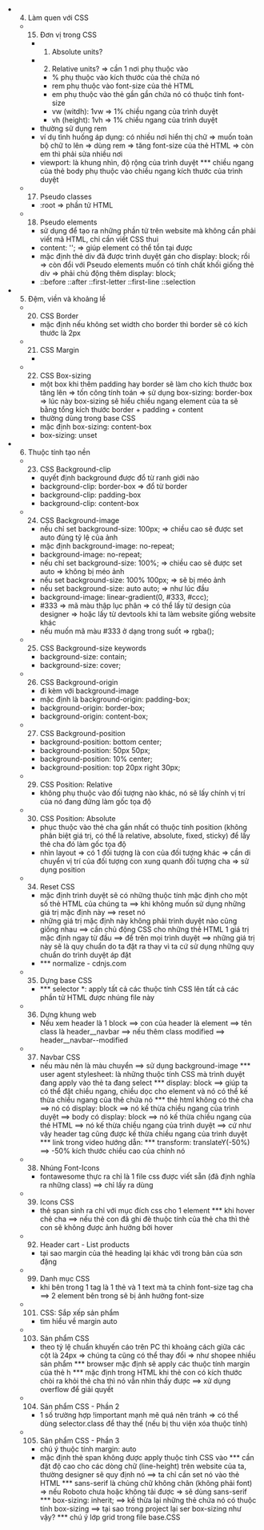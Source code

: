- 4. Làm quen với CSS
  - 15. Đơn vị trong CSS
    - 1. Absolute units?
    - 2. Relative units? => cần 1 nơi phụ thuộc vào
      - % phụ thuộc vào kích thước của thẻ chứa nó
      - rem phụ thuộc vào font-size của thẻ HTML
      - em phụ thuộc vào thẻ gần gần chứa nó có thuộc tính font-size
      - vw (witdh): 1vw => 1% chiều ngang của trình duyệt
      - vh (height): 1vh => 1% chiều ngang của trình duyệt
    - thường sử dụng rem
    - ví dụ tình huống áp dụng: có nhiều nơi hiển thị chữ => muốn toàn bộ chữ to lên => dùng rem => tăng font-size của thẻ HTML => còn em thì phải sửa nhiều nơi
    - viewport: là khung nhìn, độ rộng của trình duyệt
    *** chiều ngang của thẻ body phụ thuộc vào chiều ngang kích thước của trình duyệt
  - 17. Pseudo classes
    - :root => phần tử HTML
  - 18. Pseudo elements
    - sử dụng để tạo ra những phần tử trên website mà không cần phải viết mã HTML, chỉ cần viết CSS thui
    - content: ''; => giúp element có thể tồn tại được
    - mặc định thẻ div đã được trình duyệt gán cho display: block; rồi => còn đổi với Pseudo elements muốn có tính chất khối giống thẻ div => phải chủ động thêm display: block;
    - ::before
      ::after
      ::first-letter
      ::first-line
      ::selection
- 5. Đệm, viền và khoảng lề
  - 20. CSS Border
    - mặc định nếu không set width cho border thì border sẽ có kích thước là 2px
  - 21. CSS Margin
    - 
  - 22. CSS Box-sizing
    - một box khi thêm padding hay border sẽ làm cho kích thước box tăng lên => tốn công tính toán => sử dụng box-sizing: border-box => lúc này box-sizing sẽ hiểu chiều ngang element của ta sẽ bằng tổng kích thước border + padding + content
    - thường dùng trong base CSS
    - mặc định box-sizing: content-box
    - box-sizing: unset
- 6. Thuộc tính tạo nền
  - 23. CSS Background-clip
    - quyết định background được đổ từ ranh giới nào
    - background-clip: border-box => đổ từ border
    - background-clip: padding-box
    - background-clip: content-box
  - 24. CSS Background-image
    - nếu chỉ set background-size: 100px; => chiều cao sẽ được set auto đúng tỷ lệ của ảnh
    - mặc định background-image: no-repeat;
    - background-image: no-repeat;
    - nếu chỉ set background-size: 100%; => chiều cao sẽ được set auto => không bị méo ảnh
    - nếu set background-size: 100% 100px; => sẽ bị méo ảnh
    - nếu set background-size: auto auto; => như lúc đầu
    - background-image: linear-gradient(0, #333, #ccc);
    - #333 => mã màu thập lục phân => có thể lấy từ design của designer => hoặc lấy từ devtools khi ta làm website giống website khác
    - nếu muốn mã màu #333 ở dạng trong suốt => rgba();
  - 25. CSS Background-size keywords
    - background-size: contain;
    - background-size: cover;
  - 26. CSS Background-origin
    - đi kèm với background-image
    - mặc định là background-origin: padding-box;
    - background-origin: border-box;
    - background-origin: content-box;
  - 27. CSS Background-position
    - background-position: bottom center;
    - background-position: 50px 50px;
    - background-position: 10% center;
    - background-position: top 20px right 30px;
  - 29. CSS Position: Relative
    - không phụ thuộc vào đối tượng nào khác, nó sẽ lấy chính vị trí của nó đang đứng làm gốc tọa độ
  - 30. CSS Position: Absolute
    - phục thuộc vào thẻ cha gần nhất có thuộc tính position (không phân biệt giá trị, có thể là relative, absolute, fixed, sticky) để lấy thẻ cha đó làm gốc tọa độ
    - nhìn layout => có 1 đối tượng là con của đối tượng khác => cần di chuyển vị trí của đối tượng con xung quanh đối tượng cha => sử dụng position
  - 34. Reset CSS
    - mặc định trình duyệt sẽ có những thuộc tính mặc định cho một số thẻ HTML của chúng ta ==> khi không muốn sử dụng những giá trị mặc định này ==> reset nó
    - những giá trị mặc định này không phải trình duyệt nào cũng giống nhau
    ==> cần chủ động CSS cho những thẻ HTML 1 giá trị mặc định ngay từ đầu ==> để trên mọi trình duyệt ==> những giá trị này sẽ là quy chuẩn do ta đặt ra thay vì ta cứ sử dụng những quy chuẩn do trình duyệt áp đặt
    - *** normalize - cdnjs.com
  - 35. Dựng base CSS
    - *** selector *: apply tất cả các thuộc tính CSS lên tất cả các phần tử HTML được nhúng file này
  - 36. Dựng khung web
    - Nếu xem header là 1 block ==> con của header là element ==> tên class là header__navbar ==> nếu thêm class modified ==> header__navbar--modified
  - 37. Navbar CSS
    - nếu màu nên là màu chuyển ==> sử dụng background-image
    *** user agent stylesheet: là những thuộc tính CSS mà trình duyệt đang apply vào thẻ ta đang select
    *** display: block ==> giúp ta có thể đặt chiều ngang, chiều dọc cho element và nó có thể kế thừa chiều ngang của thẻ chứa nó
    *** thẻ html không có thẻ cha ==> nó có display: block ==> nó kế thừa chiều ngang của trình duyệt ==> body có display: block ==> nó kế thừa chiều ngang của thẻ HTML ==> nó kế thừa chiều ngang của trình duyệt ==> cứ như vậy header tag cũng được kế thừa chiều ngang của trình duyệt
    *** link trong video hướng dẫn: <link href="https://fonts.googleapis.com/css2?family=Roboto:300,400,500;700&display=swap&subset=vietnamese" rel="stylesheet">
    *** transform: translateY(-50%) ==> -50% kích thước chiều cao của chính nó
  - 38. Nhúng Font-Icons
    - fontawesome thực ra chỉ là 1 file css được viết sẵn (đã định nghĩa ra những class) ==> chỉ lấy ra dùng
  - 39. Icons CSS
    - thẻ span sinh ra chỉ với mục đích css cho 1 element
    *** khi hover chẻ cha ==> nếu thẻ con đã ghi đè thuộc tính của thẻ cha thì thẻ con sẽ không được ảnh hưởng bởi hover
  - 92. Header cart - List products
    - tại sao margin của thẻ heading lại khác với trong bản của sơn đặng
  - 99. Danh mục CSS
    - khi bên trong 1 tag là 1 thẻ <i></i> và 1 text mà ta chỉnh font-size tag cha ==> 2 element bên trong sẽ bị ảnh hưởng font-size
  - 101. CSS: Sắp xếp sản phẩm
    - tìm hiểu về margin auto
  - 103. Sản phẩm CSS
    - theo tỷ lệ chuẩn khuyến cáo trên PC thì khoảng cách giữa các cột là 24px => chúng ta cũng có thể thay đổi => như shopee nhiều sản phẩm
    *** browser mặc định sẽ apply các thuộc tính margin của thẻ h
    *** mặc định trong HTML khi thẻ con có kích thước chòi ra khỏi thẻ cha thì nó vẫn nhìn thấy được ==> xử dụng overflow để giải quyết
  - 104. Sản phẩm CSS - Phần 2
    - 1 số trường hợp !important mạnh mẽ quá nên tránh => có thể dùng selector.class để thay thế (nếu bị thu viện xóa thuộc tính)
  - 105. Sản phẩm CSS - Phần 3
    - chú ý thuộc tính margin: auto
    - mặc định thẻ span không được apply thuộc tính CSS vào
    *** cần đặt độ cao cho các dòng chữ (line-height) trên website của ta, thường designer sẽ quy định nó ==> ta chỉ cần set nó vào thẻ HTML
    *** sans-serif là chủng chữ không chân (không phải font) => nếu Roboto chưa hoặc không tải được => sẽ dùng sans-serif
    *** box-sizing: inherit; ==> kế thừa lại những thẻ chứa nó có thuộc tính box-sizing ==> tại sao trong project lại ser box-sizing như vậy?
    *** chú ý lớp grid trong file base.CSS
